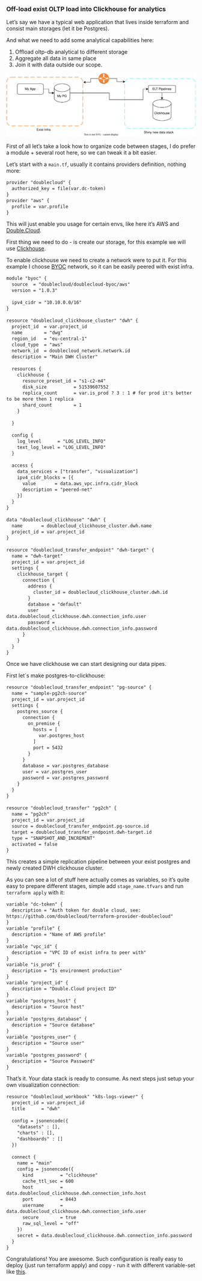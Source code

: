 ### Off-load exist OLTP load into Clickhouse for analytics

Let’s say we have a typical web application that lives inside terraform and consist main storages (let it be Postgres).

And what we need to add some analytical capabilities here:

1. Offload oltp-db analytical to different storage
2. Aggregate all data in same place
3. Join it with data outside our scope.

![offload.drawio.svg](offload.drawio.svg)

First of all let’s take a look how to organize code between stages, I do prefer a module + several root here, so we can tweak it a bit easier.

Let’s start with a `main.tf`, usually it contains providers definition, nothing more:

```hcl
provider "doublecloud" {
  authorized_key = file(var.dc-token)
}
provider "aws" {
  profile = var.profile
}
```

This will just enable you usage for certain envs, like here it’s AWS and  [Double.Cloud](https://double.cloud/).

First thing we need to do - is create our storage, for this example we will use [Clickhouse](https://clickhouse.com/).

To enable clickhouse we need to create a network were to put it. For this example I choose [BYOC](https://double.cloud/blog/posts/2022/12/bring-your-own-account/) network, so it can be easily peered with exist infra.

```hcl
module "byoc" {
  source  = "doublecloud/doublecloud-byoc/aws"
  version = "1.0.3"

  ipv4_cidr = "10.10.0.0/16"
}

resource "doublecloud_clickhouse_cluster" "dwh" {
  project_id  = var.project_id
  name        = "dwg"
  region_id   = "eu-central-1"
  cloud_type  = "aws"
  network_id  = doublecloud_network.network.id
  description = "Main DWH Cluster"

  resources {
    clickhouse {
      resource_preset_id = "s1-c2-m4"
      disk_size          = 51539607552
      replica_count      = var.is_prod ? 3 : 1 # for prod it's better to be more then 1 replica
      shard_count        = 1
    }

  }

  config {
    log_level      = "LOG_LEVEL_INFO"
    text_log_level = "LOG_LEVEL_INFO"
  }

  access {
    data_services = ["transfer", "visualization"]
    ipv4_cidr_blocks = [{
      value       = data.aws_vpc.infra.cidr_block
      description = "peered-net"
    }]
  }
}

data "doublecloud_clickhouse" "dwh" {
  name       = doublecloud_clickhouse_cluster.dwh.name
  project_id = var.project_id
}

resource "doublecloud_transfer_endpoint" "dwh-target" {
  name = "dwh-target"
  project_id = var.project_id
  settings {
    clickhouse_target {
      connection {
        address {
          cluster_id = doublecloud_clickhouse_cluster.dwh.id
        }
        database = "default"
        user     = data.doublecloud_clickhouse.dwh.connection_info.user
        password = data.doublecloud_clickhouse.dwh.connection_info.password
      }
    }
  }
}

```

Once we have clickhouse we can start designing our data pipes.

First let`s make postgres-to-clickhouse:

```hcl
resource "doublecloud_transfer_endpoint" "pg-source" {
  name = "sample-pg2ch-source"
  project_id = var.project_id
  settings {
    postgres_source {
      connection {
        on_premise {
          hosts = [
            var.postgres_host
          ]
          port = 5432
        }
      }
      database = var.postgres_database
      user = var.postgres_user
      password = var.postgres_password
    }
  }
}

resource "doublecloud_transfer" "pg2ch" {
  name = "pg2ch"
  project_id = var.project_id
  source = doublecloud_transfer_endpoint.pg-source.id
  target = doublecloud_transfer_endpoint.dwh-target.id
  type = "SNAPSHOT_AND_INCREMENT"
  activated = false
}
```

This creates a simple replication pipeline between your exist postgres and newly created DWH clickhouse cluster.

As you can see a lot of stuff here actually comes as variables, so it’s quite easy to prepare different stages, simple add `stage_name.tfvars` and run `terraform apply` with it:

```hcl
variable "dc-token" {
  description = "Auth token for double cloud, see: https://github.com/doublecloud/terraform-provider-doublecloud"
}
variable "profile" {
  description = "Name of AWS profile"
}
variable "vpc_id" {
  description = "VPC ID of exist infra to peer with"
}
variable "is_prod" {
  description = "Is environment production"
}
variable "project_id" {
  description = "Double.Cloud project ID"
}
variable "postgres_host" {
  description = "Source host"
}
variable "postgres_database" {
  description = "Source database"
}
variable "postgres_user" {
  description = "Source user"
}
variable "postgres_password" {
  description = "Source Password"
}
```

That’s it. Your data stack is ready to consume. As next steps just setup your own visualization connection:

```hcl
resource "doublecloud_workbook" "k8s-logs-viewer" {
  project_id = var.project_id
  title      = "dwh"

  config = jsonencode({
    "datasets" : [],
    "charts" : [],
    "dashboards" : []
  })

  connect {
    name = "main"
    config = jsonencode({
      kind          = "clickhouse"
      cache_ttl_sec = 600
      host          = data.doublecloud_clickhouse.dwh.connection_info.host
      port          = 8443
      username      = data.doublecloud_clickhouse.dwh.connection_info.user
      secure        = true
      raw_sql_level = "off"
    })
    secret = data.doublecloud_clickhouse.dwh.connection_info.password
  }
}
```

Congratulations! You are awesome. Such configuration is really easy to deploy (just run terraform apply) and copy - run it with different variable-set like [this](https://registry.terraform.io/providers/terraform-redhat/rhcs/latest/docs/guides/terraform-vars).

